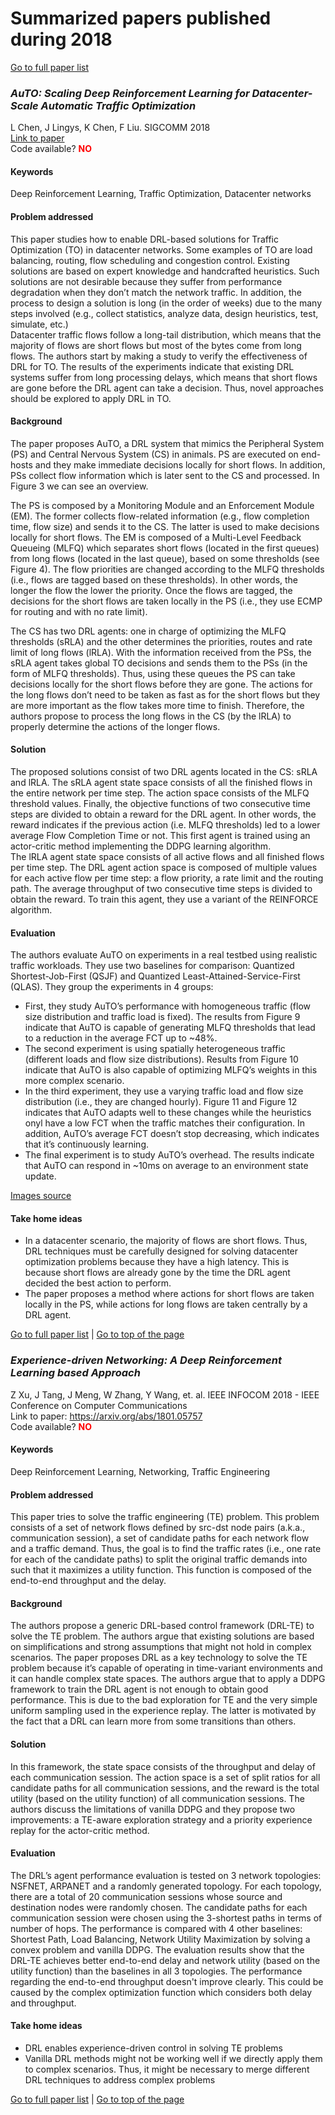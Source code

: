 # Summarized papers published during 2018

[Go to full paper list](https://paulalmasan.github.io/Papers-in-short/)  

### *AuTO: Scaling Deep Reinforcement Learning for Datacenter-Scale Automatic Traffic Optimization*

L Chen, J Lingys, K Chen, F Liu. SIGCOMM 2018   
<a href="https://dl.acm.org/doi/abs/10.1145/3230543.3230551?casa_token=NxCL8PxJwosAAAAA:aL8sq6q2fCEqgX0BEKmj8T0ZBsCfHNxtZRpoRLpRwALSyzvHwflXsd-7TPL-VgLwJCL_hz9HnWc" target="_blank" rel="noopener noreferrer">Link to paper</a>  
Code available? <b style="color:red;">NO</b> 

#### Keywords
Deep Reinforcement Learning, Traffic Optimization, Datacenter networks

#### Problem addressed
This paper studies how to enable DRL-based solutions for Traffic Optimization (TO) in datacenter networks. Some examples of TO are load balancing, routing, flow scheduling and congestion control. Existing solutions are based on expert knowledge and handcrafted heuristics. Such solutions are not desirable because they suffer from performance degradation when they don’t match the network traffic. In addition, the process to design a solution is long (in the order of weeks) due to the many steps involved (e.g., collect statistics, analyze data, design heuristics, test, simulate, etc.)  
Datacenter traffic flows follow a long-tail distribution, which means that the majority of flows are short flows but most of the bytes come from long flows. The authors start by making a study to verify the effectiveness of DRL for TO. The results of the experiments indicate that existing DRL systems suffer from long processing delays, which means that short flows are gone before the DRL agent can take a decision. Thus, novel approaches should be explored to apply DRL in TO.

#### Background
The paper proposes AuTO, a DRL system that mimics the Peripheral System (PS) and Central Nervous System (CS) in animals. PS are executed on end-hosts and they make immediate decisions locally for short flows. In addition, PSs collect flow information which is later sent to the CS and processed. In Figure 3 we can see an overview.  

The PS is composed by a Monitoring Module and an Enforcement Module (EM). The former collects flow-related information (e.g., flow completion time, flow size) and sends it to the CS. The latter is used to make decisions locally for short flows. The EM is composed of a Multi-Level Feedback Queueing (MLFQ) which separates short flows (located in the first queues) from long flows (located in the last queue), based on some thresholds (see Figure 4). The flow priorities are changed according to the MLFQ thresholds (i.e., flows are tagged based on these thresholds). In other words, the longer the flow the lower the priority. Once the flows are tagged, the decisions for the short flows are taken locally in the PS (i.e., they use ECMP for routing and with no rate limit).  

The CS has two DRL agents: one in charge of optimizing the MLFQ thresholds (sRLA) and the other determines the priorities, routes and rate limit of long flows (lRLA). With the information received from the PSs, the sRLA agent takes global TO decisions and sends them to the PSs (in the form of MLFQ thresholds). Thus, using these queues the PS can take decisions locally for the short flows before they are gone. The actions for the long flows don’t need to be taken as fast as for the short flows but they are more important as the flow takes more time to finish. Therefore, the authors propose to process the long flows in the CS (by the lRLA) to properly determine the actions of the longer flows.  

#### Solution
The proposed solutions consist of two DRL agents located in the CS: sRLA and lRLA. The sRLA agent state space consists of all the finished flows in the entire network per time step. The action space consists of the MLFQ threshold values. Finally, the objective functions of two consecutive time steps are divided to obtain a reward for the DRL agent. In other words, the reward indicates if the previous action (i.e. MLFQ thresholds) led to a lower average Flow Completion Time or not. This first agent is trained using an actor-critic method implementing the DDPG learning algorithm.  
The lRLA agent state space consists of all active flows and all finished flows per time step. The DRL agent action space is composed of multiple values for each active flow per time step: a flow priority, a rate limit and the routing path. The average throughput of two consecutive time steps is divided to obtain the reward. To train this agent, they use a variant of the REINFORCE algorithm.  

#### Evaluation
The authors evaluate AuTO on experiments in a real testbed using realistic traffic workloads. They use two baselines for comparison: Quantized Shortest-Job-First (QSJF) and Quantized Least-Attained-Service-First (QLAS). They group the experiments in 4 groups:  
* First, they study AuTO’s performance with homogeneous traffic (flow size distribution and traffic load is fixed). The results from Figure 9 indicate that AuTO is capable of generating MLFQ thresholds that lead to a reduction in the average FCT up to ~48%.  
* The second experiment is using spatially heterogeneous traffic (different loads and flow size distributions). Results from Figure 10 indicate that AuTO is also capable of optimizing MLFQ’s weights in this more complex scenario.  
* In the third experiment, they use a varying traffic load and flow size distribution (i.e., they are changed hourly). Figure 11 and Figure 12 indicates that AuTO adapts well to these changes while the heuristics onyl have a low FCT when the traffic matches their configuration. In addition, AuTO’s average FCT doesn’t stop decreasing, which indicates that it’s continuously learning.  
* The final experiment is to study AuTO’s overhead. The results indicate that AuTO can respond in ~10ms on average to an environment state update.

<a href="https://dl.acm.org/doi/abs/10.1145/3230543.3230551?casa_token=NxCL8PxJwosAAAAA:aL8sq6q2fCEqgX0BEKmj8T0ZBsCfHNxtZRpoRLpRwALSyzvHwflXsd-7TPL-VgLwJCL_hz9HnWc" target="_blank" rel="noopener noreferrer">Images source</a>  

#### Take home ideas
* In a datacenter scenario, the majority of flows are short flows. Thus, DRL techniques must be carefully designed for solving datacenter optimization problems because they have a high latency. This is because short flows are already gone by the time the DRL agent decided the best action to perform.
* The paper proposes a method where actions for short flows are taken locally in the PS, while actions for long flows are taken centrally by a DRL agent. 
 
[Go to full paper list](https://paulalmasan.github.io/Papers-in-short/) | [Go to top of the page](#summarized-papers-published-during-2018)


### *Experience-driven Networking: A Deep Reinforcement Learning based Approach*
Z Xu, J Tang, J Meng, W Zhang, Y Wang, et. al. IEEE INFOCOM 2018 - IEEE Conference on Computer Communications  
Link to paper: <a href="https://arxiv.org/abs/1801.05757" target="_blank"  rel="noopener noreferrer">https://arxiv.org/abs/1801.05757</a>  
Code available? <b style="color:red;">NO</b> 

#### Keywords
Deep Reinforcement Learning, Networking, Traffic Engineering  

#### Problem addressed
This paper tries to solve the traffic engineering (TE) problem. This problem consists of a set of network flows defined by src-dst node pairs (a.k.a., communication session), a set of candidate paths for each network flow and a traffic demand. Thus, the goal is to find the traffic rates (i.e., one rate for each of the candidate paths) to split the original traffic demands into such that it maximizes a utility function. This function is composed of the end-to-end throughput and the delay.  

#### Background
The authors propose a generic DRL-based control framework (DRL-TE) to solve the TE problem. The authors argue that existing solutions are based on simplifications and strong assumptions that might not hold in complex scenarios. The paper proposes DRL as a key technology to solve the TE problem because it’s capable of operating in time-variant environments and it can handle complex state spaces. The authors argue that to apply a DDPG framework to train the DRL agent is not enough to obtain good performance. This is due to the bad exploration for TE and the very simple uniform sampling used in the experience replay. The latter is motivated by the fact that a DRL can learn more from some transitions than others.  

#### Solution
In this framework, the state space consists of the throughput and delay of each communication session. The action space is a set of split ratios for all candidate paths for all communication sessions, and the reward is the total utility (based on the utility function) of all communication sessions. The authors discuss the limitations of vanilla DDPG and they propose two improvements: a TE-aware exploration strategy and a priority experience replay for the actor-critic method.  

#### Evaluation
The DRL’s agent performance evaluation is tested on 3 network topologies: NSFNET, ARPANET and a randomly generated topology. For each topology, there are a total of 20 communication sessions whose source and destination nodes were randomly chosen. The candidate paths for each communication session were chosen using the 3-shortest paths in terms of number of hops. The performance is compared with 4 other baselines: Shortest Path, Load Balancing, Network Utility Maximization by solving a convex problem and vanilla DDPG. The evaluation results show that the DRL-TE achieves better end-to-end delay and network utility (based on the utility function) than the baselines in all 3 topologies. The performance regarding the end-to-end throughput doesn't improve clearly. This could be caused by the complex optimization function which considers both delay and throughput.  

#### Take home ideas
* DRL enables experience-driven control in solving TE problems  
* Vanilla DRL methods might not be working well if we directly apply them to complex scenarios. Thus, it might be necessary to merge different DRL techniques to address complex problems  
  
[Go to full paper list](https://paulalmasan.github.io/Papers-in-short/) | [Go to top of the page](#summarized-papers-published-during-2018)
